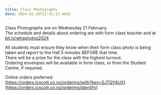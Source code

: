 ```yaml
---
title: Class Photographs
date: 2024-02-20T21:41:13.464Z
---
```

Class Photographs are on Wednesday 21 February.  
The schedule and details about ordering are with form class teacher and at
[bit.ly/whsphotos2024](https://drive.google.com/file/d/1vEgRFzZMWak_nmQyFpMeCoR7fC1Ksjj4/view)  

All students must ensure they know when their form class photo is being taken and report to the Hall 5 minutes BEFORE that time.  
There will be a prize for the class with the highest turnout.  
Ordering envelopes will be available in form class, or from the Student Centre, if required.  

Online orders preferred:  
[https://orders.lcscott.co.nz/ordering/with?key=SJTQY4UX](https://orders.lcscott.co.nz/ordering/identify)